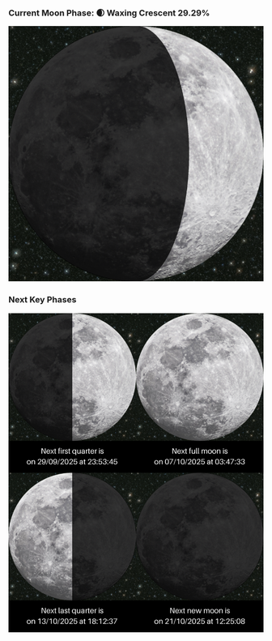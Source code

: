 ### Current Moon Phase: 🌒 Waxing Crescent 29.29%
![Moon Phase](moonphase.png)
### Next Key Phases
![Gallery](gallery.png)